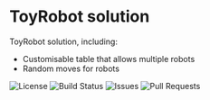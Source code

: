 # ToyRobot solution

ToyRobot solution, including:

* Customisable table that allows multiple robots
* Random moves for robots

![License](https://img.shields.io/github/license/danbetts/ToyRobot)
![Build Status](https://img.shields.io/github/actions/workflow/status/danbetts/ToyRobot/build.yml)
![Issues](https://img.shields.io/github/issues/danbetts/ToyRobot)
![Pull Requests](https://img.shields.io/github/issues-pr/danbetts/ToyRobot)
